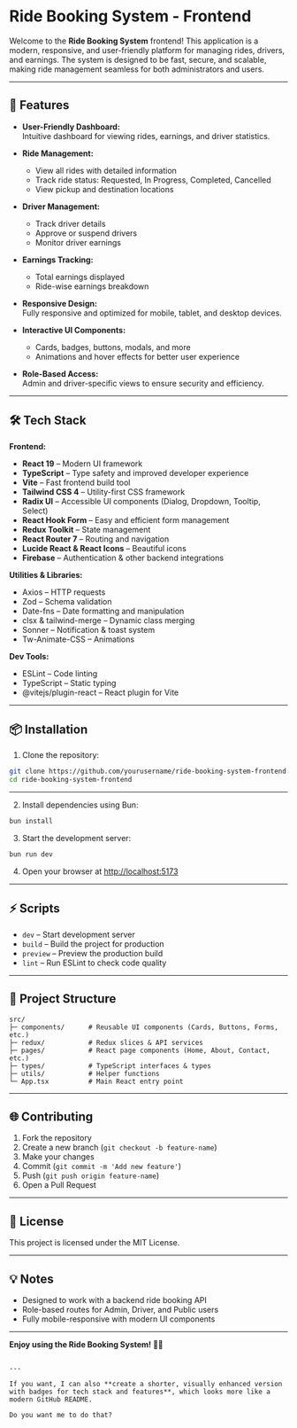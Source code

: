 # Ride Booking System - Frontend

Welcome to the **Ride Booking System** frontend! This application is a modern, responsive, and user-friendly platform for managing rides, drivers, and earnings. The system is designed to be fast, secure, and scalable, making ride management seamless for both administrators and users.

---

## 🚀 Features

- **User-Friendly Dashboard:**  
  Intuitive dashboard for viewing rides, earnings, and driver statistics.
- **Ride Management:**

  - View all rides with detailed information
  - Track ride status: Requested, In Progress, Completed, Cancelled
  - View pickup and destination locations

- **Driver Management:**

  - Track driver details
  - Approve or suspend drivers
  - Monitor driver earnings

- **Earnings Tracking:**

  - Total earnings displayed
  - Ride-wise earnings breakdown

- **Responsive Design:**  
  Fully responsive and optimized for mobile, tablet, and desktop devices.

- **Interactive UI Components:**

  - Cards, badges, buttons, modals, and more
  - Animations and hover effects for better user experience

- **Role-Based Access:**  
  Admin and driver-specific views to ensure security and efficiency.

---

## 🛠 Tech Stack

**Frontend:**

- **React 19** – Modern UI framework
- **TypeScript** – Type safety and improved developer experience
- **Vite** – Fast frontend build tool
- **Tailwind CSS 4** – Utility-first CSS framework
- **Radix UI** – Accessible UI components (Dialog, Dropdown, Tooltip, Select)
- **React Hook Form** – Easy and efficient form management
- **Redux Toolkit** – State management
- **React Router 7** – Routing and navigation
- **Lucide React & React Icons** – Beautiful icons
- **Firebase** – Authentication & other backend integrations

**Utilities & Libraries:**

- Axios – HTTP requests
- Zod – Schema validation
- Date-fns – Date formatting and manipulation
- clsx & tailwind-merge – Dynamic class merging
- Sonner – Notification & toast system
- Tw-Animate-CSS – Animations

**Dev Tools:**

- ESLint – Code linting
- TypeScript – Static typing
- @vitejs/plugin-react – React plugin for Vite

---

## 📦 Installation

1. Clone the repository:

```bash
git clone https://github.com/yourusername/ride-booking-system-frontend.git
cd ride-booking-system-frontend
```

---

2. Install dependencies using Bun:

```bash
bun install
```

3. Start the development server:

```bash
bun run dev
```

4. Open your browser at [http://localhost:5173](http://localhost:5173)

---

## ⚡ Scripts

- `dev` – Start development server
- `build` – Build the project for production
- `preview` – Preview the production build
- `lint` – Run ESLint to check code quality

---

## 📁 Project Structure

```
src/
├─ components/      # Reusable UI components (Cards, Buttons, Forms, etc.)
├─ redux/           # Redux slices & API services
├─ pages/           # React page components (Home, About, Contact, etc.)
├─ types/           # TypeScript interfaces & types
├─ utils/           # Helper functions
└─ App.tsx          # Main React entry point
```

---

## 🌐 Contributing

1. Fork the repository
2. Create a new branch (`git checkout -b feature-name`)
3. Make your changes
4. Commit (`git commit -m 'Add new feature'`)
5. Push (`git push origin feature-name`)
6. Open a Pull Request

---

## 📄 License

This project is licensed under the MIT License.

---

## 💡 Notes

- Designed to work with a backend ride booking API
- Role-based routes for Admin, Driver, and Public users
- Fully mobile-responsive with modern UI components

---

**Enjoy using the Ride Booking System! 🚗💨**

```

---

If you want, I can also **create a shorter, visually enhanced version with badges for tech stack and features**, which looks more like a modern GitHub README.

Do you want me to do that?
```
